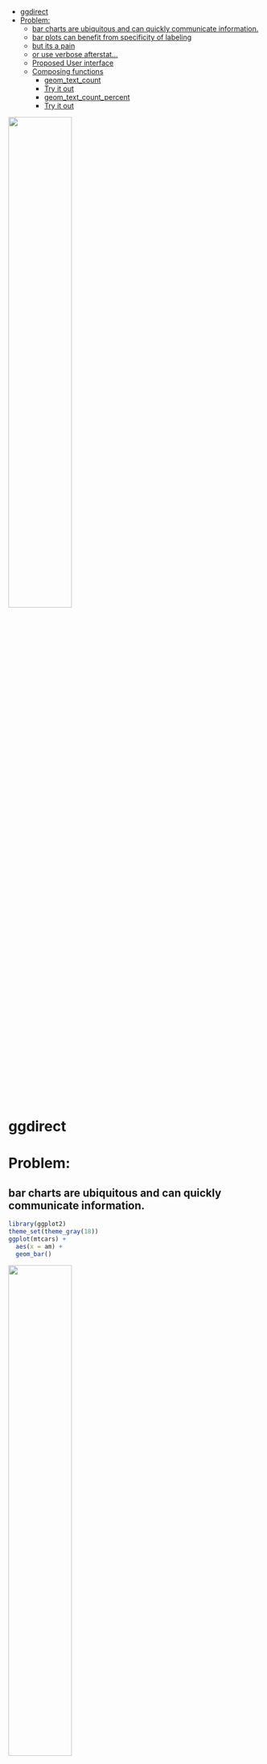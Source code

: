 
  - [ggdirect](#ggdirect)
  - [Problem:](#problem)
      - [bar charts are ubiquitous and can quickly communicate
        information.](#bar-charts-are-ubiquitous-and-can-quickly-communicate-information)
      - [bar plots can benefit from specificity of
        labeling](#bar-plots-can-benefit-from-specificity-of-labeling)
      - [but its a pain](#but-its-a-pain)
      - [or use verbose afterstat…](#or-use-verbose-afterstat)
      - [Proposed User interface](#proposed-user-interface)
      - [Composing functions](#composing-functions)
          - [geom\_text\_count](#geom_text_count)
          - [Try it out](#try-it-out)
          - [geom\_text\_count\_percent](#geom_text_count_percent)
          - [Try it out](#try-it-out-1)

<!-- README.md is generated from README.Rmd. Please edit that file -->

<img src="man/figures/README-unnamed-chunk-2-1.png" width="50%" />

# ggdirect

<!-- badges: start -->

<!-- badges: end -->

# Problem:

## bar charts are ubiquitous and can quickly communicate information.

``` r
library(ggplot2)
theme_set(theme_gray(18))
ggplot(mtcars) + 
  aes(x = am) + 
  geom_bar() 
```

<img src="man/figures/README-unnamed-chunk-3-1.png" width="50%" />

``` r

p <- last_plot()
```

## bar plots can benefit from specificity of labeling

Labeled bar chart is all the fast communication of traditional data
vizualization with all the specificity of a table.

## but its a pain

either precalc…

## or use verbose afterstat…

``` r
layer_data(last_plot(), 1)
#>    y count    prop x flipped_aes PANEL group ymin ymax  xmin xmax colour   fill
#> 1 19    19 0.59375 0       FALSE     1    -1    0   19 -0.45 0.45     NA grey35
#> 2 13    13 0.40625 1       FALSE     1    -1    0   13  0.55 1.45     NA grey35
#>   linewidth linetype alpha
#> 1       0.5        1    NA
#> 2       0.5        1    NA

# count column can be used via after_stat
p +
  geom_text(stat = StatCount, 
            aes(label = after_stat(count)), 
            vjust = -.7)
```

<img src="man/figures/README-unnamed-chunk-6-1.png" width="50%" />

``` r

p + 
  geom_text(stat = StatCount, 
            aes(label = after_stat(
              paste0(round(100*count/sum(count), 1) ,"%")
              )), 
            vjust = -.7)
```

<img src="man/figures/README-unnamed-chunk-6-2.png" width="50%" />

``` r

p + 
  geom_text(stat = StatCount, 
            aes(label = after_stat(
              paste0(count,"\n(",round(100*count/sum(count), 1) ,"%)")
              )), 
            vjust = -.5, lineheight = .8)
```

<img src="man/figures/README-unnamed-chunk-6-3.png" width="50%" />

``` r

layer_data(last_plot(), 2)
#>         label  y count    prop x width flipped_aes PANEL group colour size
#> 1 19\n(59.4%) 19    19 0.59375 0   0.9       FALSE     1    -1  black 3.88
#> 2 13\n(40.6%) 13    13 0.40625 1   0.9       FALSE     1    -1  black 3.88
#>   angle hjust vjust alpha family fontface lineheight
#> 1     0   0.5  -0.5    NA               1        0.8
#> 2     0   0.5  -0.5    NA               1        0.8
```

## Proposed User interface

``` r
ggplot(mtcars) + 
  aes(x = am) + 
  geom_bar() 

ggplot(mtcars) + 
  aes(x = am) + 
  geom_bar() + 
  geom_text_count()

ggplot(mtcars) + 
  aes(x = am) + 
  geom_bar() + 
  geom_text_count_percent()
```

## Composing functions

### geom\_text\_count

``` r
#' geom_text_count
#' @description Add label which is the count.  Acts like geom_bar() but text label at the position of the top of the bar.
#'
#' @param nudge_y
#' @param position
#' @param ...
#'
#' @return
#' @export
#'
#' @examples
#' library(ggplot2)
#' ggplot(mtcars) +
#'    aes(x = cyl) +
#'    geom_bar() +
#'    geom_text_count(nudge_y = .5)
geom_text_count <- function(nudge_y = 0, position =
                              ggplot2::position_dodge2(width = .9,
                                                       preserve = "single"), ...){

  ggplot2::stat_count(geom = "text",
                      ggplot2::aes(label = ggplot2::after_stat(count),
                                   y = ggplot2::after_stat(count) + nudge_y),
                      vjust = 0,
                      position = position,
                      ...
  )

}
```

### Try it out

``` r
library(ggplot2)
ggplot(mtcars) +
   aes(x = factor(cyl)) +
   geom_bar(position = "dodge") +
   geom_text_count(nudge_y = .2)
```

<img src="man/figures/README-unnamed-chunk-8-1.png" width="50%" />

``` r

last_plot() + 
  aes(fill = factor(am))
```

<img src="man/figures/README-unnamed-chunk-8-2.png" width="50%" />

### geom\_text\_count\_percent

``` r


#' geom_text_count_percent
#' @description Add label which is the count as well as percentage.  Acts like geom_bar() but text label at the position of the top of the bar.  Percentage is calculated within facet panels.
#'
#' @param nudge_y
#' @param lineheight
#' @param position
#' @param ...
#'
#' @return
#' @export
#'
#' @examples
#' library(ggplot2)
#' ggplot(mtcars) +
#'     aes(x = cyl) +
#'     geom_bar() +
#'     geom_text_count_percent(nudge_y = .5)
geom_text_count_percent <- function(nudge_y = 0,
                                    lineheight = .85,
                                    position = ggplot2::position_dodge2(width = .9,
                                                               preserve = "single"), ...){

  stat_count(geom = "text",
             ggplot2::aes(label = paste0(after_stat(count), "\n(",

                                round(
                                  100*(ggplot2::after_stat(count))/
                                    tapply(ggplot2::after_stat(count),
                                           ..PANEL..,
                                           sum)[..PANEL..],
                                  1), "%)" ),
                 y = ggplot2::after_stat(count) + nudge_y),
             vjust = 0,
             lineheight = lineheight,
             position = position,
             ...
             )
}
```

### Try it out

``` r
library(ggplot2)
ggplot(mtcars) +
    aes(x = factor(cyl)) +
    geom_bar(position = "dodge") +
    geom_text_count_percent(nudge_y = .25)
#> Warning: The dot-dot notation (`..PANEL..`) was deprecated in ggplot2 3.4.0.
#> ℹ Please use `after_stat(PANEL)` instead.
#> This warning is displayed once every 8 hours.
#> Call `lifecycle::last_lifecycle_warnings()` to see where this warning was
#> generated.
```

<img src="man/figures/README-unnamed-chunk-10-1.png" width="50%" />

``` r

last_plot() +
    aes(fill = factor(am))
```

<img src="man/figures/README-unnamed-chunk-10-2.png" width="50%" />
